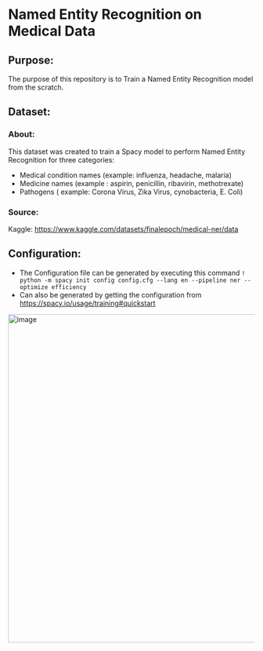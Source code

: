# Named Entity Recognition on Medical Data

## Purpose:

The purpose of this repository is to Train a Named Entity Recognition model from the scratch.

## Dataset:
### About:
This dataset was created to train a Spacy model to perform Named Entity Recognition for three categories:
- Medical condition names (example: influenza, headache, malaria)
- Medicine names (example : aspirin, penicillin, ribavirin, methotrexate)
- Pathogens ( example: Corona Virus, Zika Virus, cynobacteria, E. Coli)

### Source:
Kaggle: https://www.kaggle.com/datasets/finalepoch/medical-ner/data

## Configuration:

- The Configuration file can be generated by executing this command `! python -m spacy init config config.cfg --lang en --pipeline ner --optimize efficiency`
- Can also be generated by getting the configuration from https://spacy.io/usage/training#quickstart

<img width="669" alt="image" src="https://github.com/bala1802/Named-Entity-Recognition-MedicalData/assets/22103095/a6e95bc1-dc31-4b2c-a91b-f6da0d95f10a">

